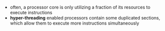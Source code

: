 - often, a processor core is only utilizing a fraction of its resources to execute instructions
- **hyper-threading** enabled processors contain some duplicated sections, which allow them to execute more instructions simultaneously